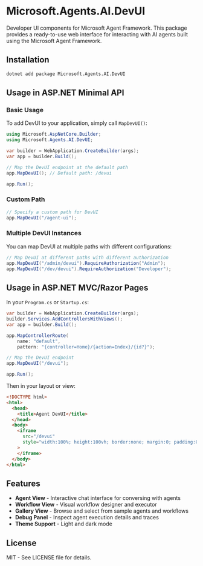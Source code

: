 # Microsoft.Agents.AI.DevUI

Developer UI components for Microsoft Agent Framework. This package provides a ready-to-use web interface for interacting with AI agents built using the Microsoft Agent Framework.

## Installation

```bash
dotnet add package Microsoft.Agents.AI.DevUI
```

## Usage in ASP.NET Minimal API

### Basic Usage

To add DevUI to your application, simply call `MapDevUI()`:

```csharp
using Microsoft.AspNetCore.Builder;
using Microsoft.Agents.AI.DevUI;

var builder = WebApplication.CreateBuilder(args);
var app = builder.Build();

// Map the DevUI endpoint at the default path
app.MapDevUI(); // Default path: /devui

app.Run();
```

### Custom Path

```csharp
// Specify a custom path for DevUI
app.MapDevUI("/agent-ui");
```

### Multiple DevUI Instances

You can map DevUI at multiple paths with different configurations:

```csharp
// Map DevUI at different paths with different authorization
app.MapDevUI("/admin/devui").RequireAuthorization("Admin");
app.MapDevUI("/dev/devui").RequireAuthorization("Developer");
```

## Usage in ASP.NET MVC/Razor Pages

In your `Program.cs` or `Startup.cs`:

```csharp
var builder = WebApplication.CreateBuilder(args);
builder.Services.AddControllersWithViews();
var app = builder.Build();

app.MapControllerRoute(
    name: "default",
    pattern: "{controller=Home}/{action=Index}/{id?}");

// Map the DevUI endpoint
app.MapDevUI("/devui");

app.Run();
```

Then in your layout or view:

```html
<!DOCTYPE html>
<html>
  <head>
    <title>Agent DevUI</title>
  </head>
  <body>
    <iframe
      src="/devui"
      style="width:100%; height:100vh; border:none; margin:0; padding:0;"
    >
    </iframe>
  </body>
</html>
```

## Features

- **Agent View** - Interactive chat interface for conversing with agents
- **Workflow View** - Visual workflow designer and executor
- **Gallery View** - Browse and select from sample agents and workflows
- **Debug Panel** - Inspect agent execution details and traces
- **Theme Support** - Light and dark mode

## License

MIT - See LICENSE file for details.
